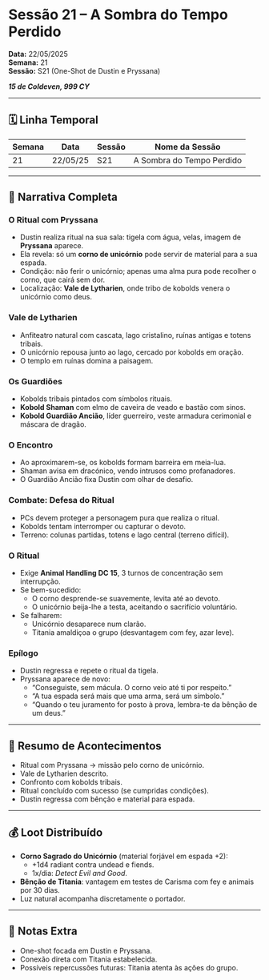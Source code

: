 # Sessão 21 – A Sombra do Tempo Perdido  
**Data:** 22/05/2025  
**Semana:** 21  
**Sessão:** S21 (One-Shot de Dustin e Pryssana)  

***15 de Coldeven, 999 CY***

---
## 🗓 Linha Temporal
| Semana | Data     | Sessão | Nome da Sessão            |
| ------ | -------- | ------ | ------------------------- |
| 21     | 22/05/25 | S21    | A Sombra do Tempo Perdido |

---

## 📖 Narrativa Completa

### O Ritual com Pryssana
- Dustin realiza ritual na sua sala: tigela com água, velas, imagem de **Pryssana** aparece.  
- Ela revela: só um **corno de unicórnio** pode servir de material para a sua espada.  
- Condição: não ferir o unicórnio; apenas uma alma pura pode recolher o corno, que cairá sem dor.  
- Localização: **Vale de Lytharien**, onde tribo de kobolds venera o unicórnio como deus.  

### Vale de Lytharien
- Anfiteatro natural com cascata, lago cristalino, ruínas antigas e totens tribais.  
- O unicórnio repousa junto ao lago, cercado por kobolds em oração.  
- O templo em ruínas domina a paisagem.  

### Os Guardiões
- Kobolds tribais pintados com símbolos rituais.  
- **Kobold Shaman** com elmo de caveira de veado e bastão com sinos.  
- **Kobold Guardião Ancião**, líder guerreiro, veste armadura cerimonial e máscara de dragão.  

### O Encontro
- Ao aproximarem-se, os kobolds formam barreira em meia-lua.  
- Shaman avisa em dracónico, vendo intrusos como profanadores.  
- O Guardião Ancião fixa Dustin com olhar de desafio.  

### Combate: Defesa do Ritual
- PCs devem proteger a personagem pura que realiza o ritual.  
- Kobolds tentam interromper ou capturar o devoto.  
- Terreno: colunas partidas, totens e lago central (terreno difícil).  

### O Ritual
- Exige **Animal Handling DC 15**, 3 turnos de concentração sem interrupção.  
- Se bem-sucedido:  
  - O corno desprende-se suavemente, levita até ao devoto.  
  - O unicórnio beija-lhe a testa, aceitando o sacrifício voluntário.  
- Se falharem:  
  - Unicórnio desaparece num clarão.  
  - Titania amaldiçoa o grupo (desvantagem com fey, azar leve).  

### Epílogo
- Dustin regressa e repete o ritual da tigela.  
- Pryssana aparece de novo:  
  - “Conseguiste, sem mácula. O corno veio até ti por respeito.”  
  - “A tua espada será mais que uma arma, será um símbolo.”  
  - “Quando o teu juramento for posto à prova, lembra-te da bênção de um deus.”  

---

## 🎲 Resumo de Acontecimentos
- Ritual com Pryssana → missão pelo corno de unicórnio.  
- Vale de Lytharien descrito.  
- Confronto com kobolds tribais.  
- Ritual concluído com sucesso (se cumpridas condições).  
- Dustin regressa com bênção e material para espada.  

---

## 💰 Loot Distribuído
- **Corno Sagrado do Unicórnio** (material forjável em espada +2):  
  - +1d4 radiant contra undead e fiends.  
  - 1x/dia: *Detect Evil and Good*.  
- **Bênção de Titania**: vantagem em testes de Carisma com fey e animais por 30 dias.  
- Luz natural acompanha discretamente o portador.  

---

## 🧾 Notas Extra
- One-shot focada em Dustin e Pryssana.  
- Conexão direta com Titania estabelecida.  
- Possíveis repercussões futuras: Titania atenta às ações do grupo.  
